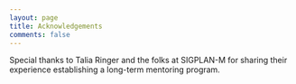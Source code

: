 ```yaml
---
layout: page
title: Acknowledgements
comments: false
---
```


Special thanks to Talia Ringer and the folks at SIGPLAN-M for sharing their experience establishing a long-term mentoring program.